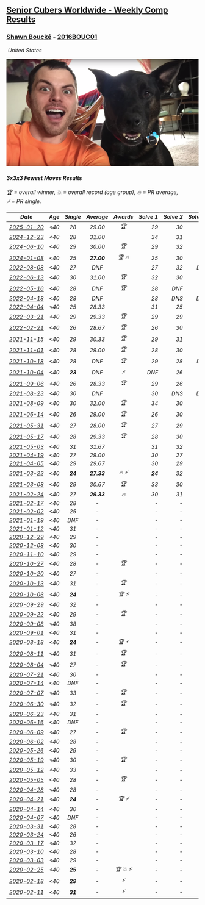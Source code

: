 <style>table {white-space: nowrap;}</style>
<link rel="stylesheet" type="text/css" href="/scw-comp/css/flags.css" />

## [Senior Cubers Worldwide - Weekly Comp Results](/scw-comp/results/)
### [Shawn Boucké](README.md) - [2016BOUC01](https://www.worldcubeassociation.org/persons/2016BOUC01?event=333fm)

<i class="flag flag-US" />&nbsp;United States

![Shawn Boucké](1471010375.png)

#### 3x3x3 Fewest Moves Results

<span style="white-space: nowrap;">🏆 = overall winner</span>, <span style="white-space: nowrap;">💥 = overall record (age group)</span>, <span style="white-space: nowrap;">🔥 = PR average</span>, <span style="white-space: nowrap;">⚡ = PR single</span>.

| Date | Age | Single | Average | Awards | Solve 1 | Solve 2 | Solve 3 | Solution |
| :--: | :--: | :--: | :--: | :--: | --: | --: | --: | :-- |
| [2025-01-20](../../results/2025-01-20/333fm.md) | <40 | 28 | 29.00 | 🏆 | 29 | 30 | 28 | [Desktop](https://www.facebook.com/events/2431599283867344/permalink/2432421653785107) / [Mobile](https://m.facebook.com/events/2431599283867344?view=permalink&id=2432421653785107) |
| [2024-12-23](../../results/2024-12-23/333fm.md) | <40 | 28 | 31.00 |  | 34 | 31 | 28 | [Desktop](https://www.facebook.com/events/1089321362895258/permalink/1094821089011952) / [Mobile](https://m.facebook.com/events/1089321362895258?view=permalink&id=1094821089011952) |
| [2024-06-10](../../results/2024-06-10/333fm.md) | <40 | 29 | 30.00 | 🏆 | 29 | 32 | 29 | [Desktop](https://www.facebook.com/events/1490716228238504/permalink/1491051661538294) / [Mobile](https://m.facebook.com/events/1490716228238504?view=permalink&id=1491051661538294) |
| [2024-01-08](../../results/2024-01-08/333fm.md) | <40 | 25 | **27.00** | 🏆 🔥 | 25 | 30 | 26 | [Desktop](https://www.facebook.com/events/1863505057415574/permalink/1865347153898031) / [Mobile](https://m.facebook.com/events/1863505057415574?view=permalink&id=1865347153898031) |
| [2022-08-08](../../results/2022-08-08/333fm.md) | <40 | 27 | DNF |  | 27 | 32 | DNF | [Desktop](https://www.facebook.com/events/743432360264158/permalink/743653950241999) / [Mobile](https://m.facebook.com/events/743432360264158?view=permalink&id=743653950241999) |
| [2022-06-13](../../results/2022-06-13/333fm.md) | <40 | 30 | 31.00 | 🏆 | 32 | 30 | 31 | [Desktop](https://www.facebook.com/events/1355444268291662/permalink/1356787354824020) / [Mobile](https://m.facebook.com/events/1355444268291662?view=permalink&id=1356787354824020) |
| [2022-05-16](../../results/2022-05-16/333fm.md) | <40 | 28 | DNF | 🏆 | 28 | DNF | 31 | [Desktop](https://www.facebook.com/events/546388867059564/permalink/546985036999947) / [Mobile](https://m.facebook.com/events/546388867059564?view=permalink&id=546985036999947) |
| [2022-04-18](../../results/2022-04-18/333fm.md) | <40 | 28 | DNF |  | 28 | DNS | DNS | [Desktop](https://www.facebook.com/events/481498517057319/permalink/490090509531453) / [Mobile](https://m.facebook.com/events/481498517057319?view=permalink&id=490090509531453) |
| [2022-04-04](../../results/2022-04-04/333fm.md) | <40 | 25 | 28.33 |  | 31 | 25 | 29 | [Desktop](https://www.facebook.com/events/543899430633638/permalink/547281650295416) / [Mobile](https://m.facebook.com/events/543899430633638?view=permalink&id=547281650295416) |
| [2022-03-21](../../results/2022-03-21/333fm.md) | <40 | 29 | 29.33 | 🏆 | 29 | 29 | 30 | [Desktop](https://www.facebook.com/events/384201419918111/permalink/384798823191704) / [Mobile](https://m.facebook.com/events/384201419918111?view=permalink&id=384798823191704) |
| [2022-02-21](../../results/2022-02-21/333fm.md) | <40 | 26 | 28.67 | 🏆 | 26 | 30 | 30 | [Desktop](https://www.facebook.com/events/2989769407942827/permalink/2991511877768580) / [Mobile](https://m.facebook.com/events/2989769407942827?view=permalink&id=2991511877768580) |
| [2021-11-15](../../results/2021-11-15/333fm.md) | <40 | 29 | 30.33 | 🏆 | 29 | 31 | 31 | [Desktop](https://www.facebook.com/events/1076726019752601/permalink/1077229153035621) / [Mobile](https://m.facebook.com/events/1076726019752601?view=permalink&id=1077229153035621) |
| [2021-11-01](../../results/2021-11-01/333fm.md) | <40 | 28 | 29.00 | 🏆 | 28 | 30 | 29 | [Desktop](https://www.facebook.com/events/910716506546256/permalink/916039186013988) / [Mobile](https://m.facebook.com/events/910716506546256?view=permalink&id=916039186013988) |
| [2021-10-18](../../results/2021-10-18/333fm.md) | <40 | 28 | DNF | 🏆 | 29 | 28 | DNF | [Desktop](https://www.facebook.com/events/1259045454518676/permalink/1263366780753210) / [Mobile](https://m.facebook.com/events/1259045454518676?view=permalink&id=1263366780753210) |
| [2021-10-04](../../results/2021-10-04/333fm.md) | <40 | **23** | DNF | ⚡ | DNF | 26 | **23** | [Desktop](https://www.facebook.com/events/382724596896965/permalink/385869249915833) / [Mobile](https://m.facebook.com/events/382724596896965?view=permalink&id=385869249915833) |
| [2021-09-06](../../results/2021-09-06/333fm.md) | <40 | 26 | 28.33 | 🏆 | 29 | 26 | 30 | [Desktop](https://www.facebook.com/events/847808675877888/permalink/849616509030438) / [Mobile](https://m.facebook.com/events/847808675877888?view=permalink&id=849616509030438) |
| [2021-08-23](../../results/2021-08-23/333fm.md) | <40 | 30 | DNF |  | 30 | DNS | DNS | [Desktop](https://www.facebook.com/events/367378891664957/permalink/376837077385805) / [Mobile](https://m.facebook.com/events/367378891664957?view=permalink&id=376837077385805) |
| [2021-08-09](../../results/2021-08-09/333fm.md) | <40 | 30 | 32.00 | 🏆 | 34 | 30 | 32 | [Desktop](https://www.facebook.com/events/152343557033714/permalink/161108052823931) / [Mobile](https://m.facebook.com/events/152343557033714?view=permalink&id=161108052823931) |
| [2021-06-14](../../results/2021-06-14/333fm.md) | <40 | 26 | 29.00 | 🏆 | 26 | 30 | 31 | [Desktop](https://www.facebook.com/events/183961263668092/permalink/185234053540813) / [Mobile](https://m.facebook.com/events/183961263668092?view=permalink&id=185234053540813) |
| [2021-05-31](../../results/2021-05-31/333fm.md) | <40 | 27 | 28.00 | 🏆 | 27 | 29 | 28 | [Desktop](https://www.facebook.com/events/146430280852734/permalink/147024317459997) / [Mobile](https://m.facebook.com/events/146430280852734?view=permalink&id=147024317459997) |
| [2021-05-17](../../results/2021-05-17/333fm.md) | <40 | 28 | 29.33 | 🏆 | 28 | 30 | 30 | [Desktop](https://www.facebook.com/events/1839966109492250/permalink/1841571262665068) / [Mobile](https://m.facebook.com/events/1839966109492250?view=permalink&id=1841571262665068) |
| [2021-05-03](../../results/2021-05-03/333fm.md) | <40 | 31 | 31.67 |  | 31 | 32 | 32 | [Desktop](https://www.facebook.com/events/177058757615887/permalink/181534687168294) / [Mobile](https://m.facebook.com/events/177058757615887?view=permalink&id=181534687168294) |
| [2021-04-19](../../results/2021-04-19/333fm.md) | <40 | 27 | 29.00 |  | 30 | 27 | 30 | [Desktop](https://www.facebook.com/events/2368271729980974/permalink/2372440556230758) / [Mobile](https://m.facebook.com/events/2368271729980974?view=permalink&id=2372440556230758) |
| [2021-04-05](../../results/2021-04-05/333fm.md) | <40 | 29 | 29.67 |  | 30 | 29 | 30 | [Desktop](https://www.facebook.com/events/477611800103946/permalink/479098549955271) / [Mobile](https://m.facebook.com/events/477611800103946?view=permalink&id=479098549955271) |
| [2021-03-22](../../results/2021-03-22/333fm.md) | <40 | **24** | **27.33** | 🔥 ⚡ | **24** | 32 | 26 | [Desktop](https://www.facebook.com/events/3984414398292690/permalink/3989367547797375) / [Mobile](https://m.facebook.com/events/3984414398292690?view=permalink&id=3989367547797375) |
| [2021-03-08](../../results/2021-03-08/333fm.md) | <40 | 29 | 30.67 | 🏆 | 33 | 30 | 29 | [Desktop](https://www.facebook.com/events/940131253397489/permalink/942504046493543) / [Mobile](https://m.facebook.com/events/940131253397489?view=permalink&id=942504046493543) |
| [2021-02-24](../../results/2021-02-24/333fm.md) | <40 | 27 | **29.33** | 🔥 | 30 | 31 | 27 | [Desktop](https://www.facebook.com/events/169585158108640/permalink/170457244688098) / [Mobile](https://m.facebook.com/events/169585158108640?view=permalink&id=170457244688098) |
| [2021-02-17](../../results/2021-02-17/333fm.md) | <40 | 28 | - |  | - | - | - | [Desktop](https://www.facebook.com/events/426651405110180/permalink/428901118218542) / [Mobile](https://m.facebook.com/events/426651405110180?view=permalink&id=428901118218542) |
| [2021-02-02](../../results/2021-02-02/333fm.md) | <40 | 25 | - |  | - | - | - | [Desktop](https://www.facebook.com/events/117342666946735/permalink/120005156680486) / [Mobile](https://m.facebook.com/events/117342666946735?view=permalink&id=120005156680486) |
| [2021-01-19](../../results/2021-01-19/333fm.md) | <40 | DNF | - |  | - | - | - | [Desktop](https://www.facebook.com/events/208650107637875/permalink/211942950641924) / [Mobile](https://m.facebook.com/events/208650107637875?view=permalink&id=211942950641924) |
| [2021-01-12](../../results/2021-01-12/333fm.md) | <40 | 31 | - |  | - | - | - | [Desktop](https://www.facebook.com/events/869995520463501/permalink/872604180202635) / [Mobile](https://m.facebook.com/events/869995520463501?view=permalink&id=872604180202635) |
| [2020-12-29](../../results/2020-12-29/333fm.md) | <40 | 29 | - |  | - | - | - | [Desktop](https://www.facebook.com/events/1029021234175509/permalink/1031076583969974) / [Mobile](https://m.facebook.com/events/1029021234175509?view=permalink&id=1031076583969974) |
| [2020-12-08](../../results/2020-12-08/333fm.md) | <40 | 30 | - |  | - | - | - | [Desktop](https://www.facebook.com/events/826580621409551/permalink/829142414486705) / [Mobile](https://m.facebook.com/events/826580621409551?view=permalink&id=829142414486705) |
| [2020-11-10](../../results/2020-11-10/333fm.md) | <40 | 29 | - |  | - | - | - | [Desktop](https://www.facebook.com/events/280668606638446/permalink/281544989884141) / [Mobile](https://m.facebook.com/events/280668606638446?view=permalink&id=281544989884141) |
| [2020-10-27](../../results/2020-10-27/333fm.md) | <40 | 28 | - | 🏆 | - | - | - | [Desktop](https://www.facebook.com/events/880057996062875/permalink/881182359283772) / [Mobile](https://m.facebook.com/events/880057996062875?view=permalink&id=881182359283772) |
| [2020-10-20](../../results/2020-10-20/333fm.md) | <40 | 27 | - |  | - | - | - | [Desktop](https://www.facebook.com/events/3058979497541923/permalink/3061106023995937) / [Mobile](https://m.facebook.com/events/3058979497541923?view=permalink&id=3061106023995937) |
| [2020-10-13](../../results/2020-10-13/333fm.md) | <40 | 31 | - | 🏆 | - | - | - | [Desktop](https://www.facebook.com/events/671611896802943/permalink/674202033210596) / [Mobile](https://m.facebook.com/events/671611896802943?view=permalink&id=674202033210596) |
| [2020-10-06](../../results/2020-10-06/333fm.md) | <40 | **24** | - | 🏆 ⚡ | - | - | - | [Desktop](https://www.facebook.com/events/836710610404618/permalink/839749483434064) / [Mobile](https://m.facebook.com/events/836710610404618?view=permalink&id=839749483434064) |
| [2020-09-29](../../results/2020-09-29/333fm.md) | <40 | 32 | - |  | - | - | - | [Desktop](https://www.facebook.com/events/335206657590456/permalink/335776474200141) / [Mobile](https://m.facebook.com/events/335206657590456?view=permalink&id=335776474200141) |
| [2020-09-22](../../results/2020-09-22/333fm.md) | <40 | 29 | - | 🏆 | - | - | - | [Desktop](https://www.facebook.com/events/793763071442450/permalink/794424971376260) / [Mobile](https://m.facebook.com/events/793763071442450?view=permalink&id=794424971376260) |
| [2020-09-08](../../results/2020-09-08/333fm.md) | <40 | 38 | - |  | - | - | - | [Desktop](https://www.facebook.com/events/328891351562846/permalink/330952128023435) / [Mobile](https://m.facebook.com/events/328891351562846?view=permalink&id=330952128023435) |
| [2020-09-01](../../results/2020-09-01/333fm.md) | <40 | 31 | - |  | - | - | - | [Desktop](https://www.facebook.com/events/2722940861324520/permalink/2726775390941067) / [Mobile](https://m.facebook.com/events/2722940861324520?view=permalink&id=2726775390941067) |
| [2020-08-18](../../results/2020-08-18/333fm.md) | <40 | **24** | - | 🏆 ⚡ | - | - | - | [Desktop](https://www.facebook.com/events/1040688916351072/permalink/1044955992591031) / [Mobile](https://m.facebook.com/events/1040688916351072?view=permalink&id=1044955992591031) |
| [2020-08-11](../../results/2020-08-11/333fm.md) | <40 | 31 | - | 🏆 | - | - | - | [Desktop](https://www.facebook.com/events/959119871274156/permalink/961963137656496) / [Mobile](https://m.facebook.com/events/959119871274156?view=permalink&id=961963137656496) |
| [2020-08-04](../../results/2020-08-04/333fm.md) | <40 | 27 | - | 🏆 | - | - | - | [Desktop](https://www.facebook.com/events/665512590717721/permalink/666925327243114) / [Mobile](https://m.facebook.com/events/665512590717721?view=permalink&id=666925327243114) |
| [2020-07-21](../../results/2020-07-21/333fm.md) | <40 | 30 | - |  | - | - | - | [Desktop](https://www.facebook.com/events/720490528496412/permalink/722760851602713) / [Mobile](https://m.facebook.com/events/720490528496412?view=permalink&id=722760851602713) |
| [2020-07-14](../../results/2020-07-14/333fm.md) | <40 | DNF | - |  | - | - | - | [Desktop](https://www.facebook.com/events/1103134150080209/permalink/1106994676360823) / [Mobile](https://m.facebook.com/events/1103134150080209?view=permalink&id=1106994676360823) |
| [2020-07-07](../../results/2020-07-07/333fm.md) | <40 | 33 | - | 🏆 | - | - | - | [Desktop](https://www.facebook.com/events/881997795616111/permalink/883605065455384) / [Mobile](https://m.facebook.com/events/881997795616111?view=permalink&id=883605065455384) |
| [2020-06-30](../../results/2020-06-30/333fm.md) | <40 | 32 | - | 🏆 | - | - | - | [Desktop](https://www.facebook.com/events/1574705676027540/permalink/1575348462629928) / [Mobile](https://m.facebook.com/events/1574705676027540?view=permalink&id=1575348462629928) |
| [2020-06-23](../../results/2020-06-23/333fm.md) | <40 | 31 | - |  | - | - | - | [Desktop](https://www.facebook.com/events/284763775909443/permalink/287335005652320) / [Mobile](https://m.facebook.com/events/284763775909443?view=permalink&id=287335005652320) |
| [2020-06-16](../../results/2020-06-16/333fm.md) | <40 | DNF | - |  | - | - | - | [Desktop](https://www.facebook.com/events/753945178677521/permalink/756328728439166) / [Mobile](https://m.facebook.com/events/753945178677521?view=permalink&id=756328728439166) |
| [2020-06-09](../../results/2020-06-09/333fm.md) | <40 | 27 | - | 🏆 | - | - | - | [Desktop](https://www.facebook.com/events/855783411578420/permalink/856857321471029) / [Mobile](https://m.facebook.com/events/855783411578420?view=permalink&id=856857321471029) |
| [2020-06-02](../../results/2020-06-02/333fm.md) | <40 | 28 | - |  | - | - | - | [Desktop](https://www.facebook.com/events/3920457157996941/permalink/3940376476005009) / [Mobile](https://m.facebook.com/events/3920457157996941?view=permalink&id=3940376476005009) |
| [2020-05-26](../../results/2020-05-26/333fm.md) | <40 | 29 | - |  | - | - | - | [Desktop](https://www.facebook.com/events/2622968941252005/permalink/2623283234553909) / [Mobile](https://m.facebook.com/events/2622968941252005?view=permalink&id=2623283234553909) |
| [2020-05-19](../../results/2020-05-19/333fm.md) | <40 | 30 | - | 🏆 | - | - | - | [Desktop](https://www.facebook.com/events/568280284126471/permalink/571540883800411) / [Mobile](https://m.facebook.com/events/568280284126471?view=permalink&id=571540883800411) |
| [2020-05-12](../../results/2020-05-12/333fm.md) | <40 | 33 | - |  | - | - | - | [Desktop](https://www.facebook.com/events/2563130363933815/permalink/2563326017247583) / [Mobile](https://m.facebook.com/events/2563130363933815?view=permalink&id=2563326017247583) |
| [2020-05-05](../../results/2020-05-05/333fm.md) | <40 | 28 | - | 🏆 | - | - | - | [Desktop](https://www.facebook.com/events/271150663928664/permalink/271684503875280) / [Mobile](https://m.facebook.com/events/271150663928664?view=permalink&id=271684503875280) |
| [2020-04-28](../../results/2020-04-28/333fm.md) | <40 | 28 | - |  | - | - | - | [Desktop](https://www.facebook.com/events/339284923718995/permalink/339355220378632) / [Mobile](https://m.facebook.com/events/339284923718995?view=permalink&id=339355220378632) |
| [2020-04-21](../../results/2020-04-21/333fm.md) | <40 | **24** | - | 🏆 ⚡ | - | - | - | [Desktop](https://www.facebook.com/events/573932290186676/permalink/574620073451231) / [Mobile](https://m.facebook.com/events/573932290186676?view=permalink&id=574620073451231) |
| [2020-04-14](../../results/2020-04-14/333fm.md) | <40 | 30 | - |  | - | - | - | [Desktop](https://www.facebook.com/events/1537311246473343/permalink/1538789432992191) / [Mobile](https://m.facebook.com/events/1537311246473343?view=permalink&id=1538789432992191) |
| [2020-04-07](../../results/2020-04-07/333fm.md) | <40 | DNF | - |  | - | - | - | [Desktop](https://www.facebook.com/events/253518435802861/permalink/254356069052431) / [Mobile](https://m.facebook.com/events/253518435802861?view=permalink&id=254356069052431) |
| [2020-03-31](../../results/2020-03-31/333fm.md) | <40 | 28 | - |  | - | - | - | [Desktop](https://www.facebook.com/events/511598773063510/permalink/512363329653721) / [Mobile](https://m.facebook.com/events/511598773063510?view=permalink&id=512363329653721) |
| [2020-03-24](../../results/2020-03-24/333fm.md) | <40 | 26 | - |  | - | - | - | [Desktop](https://www.facebook.com/events/500266387310754/permalink/501216437215749) / [Mobile](https://m.facebook.com/events/500266387310754?view=permalink&id=501216437215749) |
| [2020-03-17](../../results/2020-03-17/333fm.md) | <40 | 32 | - |  | - | - | - | [Desktop](https://www.facebook.com/events/210706923625115/permalink/211886366840504) / [Mobile](https://m.facebook.com/events/210706923625115?view=permalink&id=211886366840504) |
| [2020-03-10](../../results/2020-03-10/333fm.md) | <40 | 28 | - |  | - | - | - | [Desktop](https://www.facebook.com/events/640532176759268/permalink/640567056755780) / [Mobile](https://m.facebook.com/events/640532176759268?view=permalink&id=640567056755780) |
| [2020-03-03](../../results/2020-03-03/333fm.md) | <40 | 29 | - |  | - | - | - | [Desktop](https://www.facebook.com/events/235909040903027/permalink/236098827550715) / [Mobile](https://m.facebook.com/events/235909040903027?view=permalink&id=236098827550715) |
| [2020-02-25](../../results/2020-02-25/333fm.md) | <40 | **25** | - | 🏆 💥 ⚡ | - | - | - | [Desktop](https://www.facebook.com/events/215751886207638/permalink/215957959520364) / [Mobile](https://m.facebook.com/events/215751886207638?view=permalink&id=215957959520364) |
| [2020-02-18](../../results/2020-02-18/333fm.md) | <40 | **29** | - | ⚡ | - | - | - | [Desktop](https://www.facebook.com/groups/1604105099735401/permalink/2146673152145257) / [Mobile](https://m.facebook.com/groups/1604105099735401?view=permalink&id=2146673152145257) |
| [2020-02-11](../../results/2020-02-11/333fm.md) | <40 | **31** | - | ⚡ | - | - | - | [Desktop](https://www.facebook.com/groups/1604105099735401/permalink/2138923996253506) / [Mobile](https://m.facebook.com/groups/1604105099735401?view=permalink&id=2138923996253506) |


<!-- Global site tag (gtag.js) - Google Analytics -->
<script async src="https://www.googletagmanager.com/gtag/js?id=UA-86348435-3"></script>
<script>window.dataLayer = window.dataLayer || []; function gtag() {dataLayer.push(arguments);} gtag('js', new Date()); gtag('config', 'UA-86348435-3');</script>
